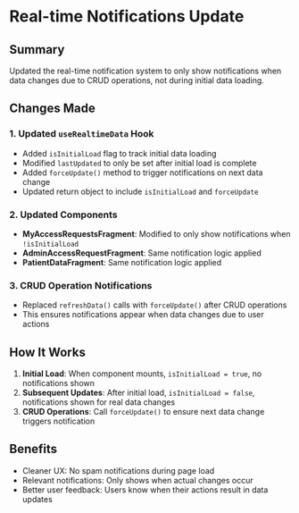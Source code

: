 # Real-time Notifications Update

## Summary

Updated the real-time notification system to only show notifications when data changes due to CRUD operations, not during initial data loading.

## Changes Made

### 1. Updated `useRealtimeData` Hook

- Added `isInitialLoad` flag to track initial data loading
- Modified `lastUpdated` to only be set after initial load is complete
- Added `forceUpdate()` method to trigger notifications on next data change
- Updated return object to include `isInitialLoad` and `forceUpdate`

### 2. Updated Components

- **MyAccessRequestsFragment**: Modified to only show notifications when `!isInitialLoad`
- **AdminAccessRequestFragment**: Same notification logic applied
- **PatientDataFragment**: Same notification logic applied

### 3. CRUD Operation Notifications

- Replaced `refreshData()` calls with `forceUpdate()` after CRUD operations
- This ensures notifications appear when data changes due to user actions

## How It Works

1. **Initial Load**: When component mounts, `isInitialLoad = true`, no notifications shown
2. **Subsequent Updates**: After initial load, `isInitialLoad = false`, notifications shown for real data changes
3. **CRUD Operations**: Call `forceUpdate()` to ensure next data change triggers notification

## Benefits

- Cleaner UX: No spam notifications during page load
- Relevant notifications: Only shows when actual changes occur
- Better user feedback: Users know when their actions result in data updates
